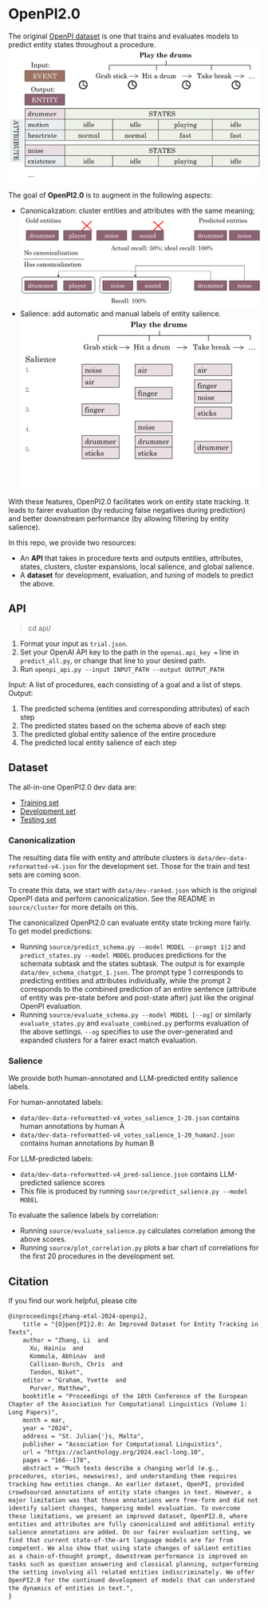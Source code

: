 # OpenPI2.0

The original [OpenPI dataset](https://github.com/allenai/openpi-dataset) is one that trains and evaluates models to predict entity states throughout a procedure.
![alt text](figures/entity_tracking.png)

The goal of **OpenPI2.0** is to augment in the following aspects:
- Canonicalization: cluster entities and attributes with the same meaning;
![alt text](figures/canonicalization.png)
- Salience: add automatic and manual labels of entity salience.
![alt text](figures/salience.png)

With these features, OpenPI2.0 facilitates work on entity state tracking. It leads to fairer evaluation (by reducing false negatives during prediction) and better downstream performance (by allowing filtering by entity salience).

In this repo, we provide two resources:
- An **API** that takes in procedure texts and outputs entities, attributes, states, clusters, cluster expansions, local salience, and global salience.
- A **dataset** for development, evaluation, and tuning of models to predict the above.

## API
> cd api/
1. Format your input as `trial.json`. 
2. Set your OpenAI API key to the path in the `openai.api_key =` line in `predict_all.py`, or change that line to your desired path.
3. Run `openpi_api.py --input INPUT_PATH --output OUTPUT_PATH`

Input: A list of procedures, each consisting of a goal and a list of steps.
Output:
1. The predicted schema (entities and corresponding attributes) of each step
2. The predicted states based on the schema above of each step
3. The predicted global entity salience of the entire procedure 
4. The predicted local entity salience of each step

## Dataset
The all-in-one OpenPI2.0 dev data are:
- [Training set](data/train-data-reformatted-v4_pred-salience-gpt-4.json)
- [Development set](data/dev-data-reformatted-v4_pred-salience-gpt-4.json)
- [Testing set](data/test-data-reformatted-v4_pred-salience-gpt-4.json)

### Canonicalization
The resulting data file with entity and attribute clusters is `data/dev-data-reformatted-v4.json` for the development set. Those for the train and test sets are coming soon.

To create this data, we start with `data/dev-ranked.json` which is the original OpenPI data and perform canonicalization. See the README in `source/cluster` for more details on this.

The canonicalized OpenPI2.0 can evaluate entity state trcking more fairly. To get model predictions:
- Running `source/predict_schema.py --model MODEL --prompt 1|2` and `predict_states.py --model MODEL` produces predictions for the schemata subtask and the states subtask. The output is for example `data/dev_schema_chatgpt_1.json`. The prompt type 1 corresponds to predicting entities and attributes individually, while the prompt 2 corresponds to the combined prediction of an entire sentence (attribute of entity was pre-state before and post-state after) just like the original OpenPI evaluation.
- Running `source/evaluate_schema.py --model MODEL [--og]` or similarly `evaluate_states.py` and `evaluate_combined.py` performs evaluation of the above settings. `--og` specifies to use the over-generated and expanded clusters for a fairer exact match evaluation.

### Salience
We provide both human-annotated and LLM-predicted entity salience labels.

For human-annotated labels:
- `data/dev-data-reformatted-v4_votes_salience_1-20.json` contains human annotations by human A
- `data/dev-data-reformatted-v4_votes_salience_1-20_human2.json` contains human annotations by human B

For LLM-predicted labels:
- `data/dev-data-reformatted-v4_pred-salience.json` contains LLM-predicted salience scores
- This file is produced by running `source/predict_salience.py --model MODEL`

To evaluate the salience labels by correlation:
- Running `source/evaluate_salience.py` calculates correlation among the above scores.
- Running `source/plot_correlation.py` plots a bar chart of correlations for the first 20 procedures in the development set.

## Citation
If you find our work helpful, please cite
```
@inproceedings{zhang-etal-2024-openpi2,
    title = "{O}pen{PI}2.0: An Improved Dataset for Entity Tracking in Texts",
    author = "Zhang, Li  and
      Xu, Hainiu  and
      Kommula, Abhinav  and
      Callison-Burch, Chris  and
      Tandon, Niket",
    editor = "Graham, Yvette  and
      Purver, Matthew",
    booktitle = "Proceedings of the 18th Conference of the European Chapter of the Association for Computational Linguistics (Volume 1: Long Papers)",
    month = mar,
    year = "2024",
    address = "St. Julian{'}s, Malta",
    publisher = "Association for Computational Linguistics",
    url = "https://aclanthology.org/2024.eacl-long.10",
    pages = "166--178",
    abstract = "Much texts describe a changing world (e.g., procedures, stories, newswires), and understanding them requires tracking how entities change. An earlier dataset, OpenPI, provided crowdsourced annotations of entity state changes in text. However, a major limitation was that those annotations were free-form and did not identify salient changes, hampering model evaluation. To overcome these limitations, we present an improved dataset, OpenPI2.0, where entities and attributes are fully canonicalized and additional entity salience annotations are added. On our fairer evaluation setting, we find that current state-of-the-art language models are far from competent. We also show that using state changes of salient entities as a chain-of-thought prompt, downstream performance is improved on tasks such as question answering and classical planning, outperforming the setting involving all related entities indiscriminately. We offer OpenPI2.0 for the continued development of models that can understand the dynamics of entities in text.",
}
```
